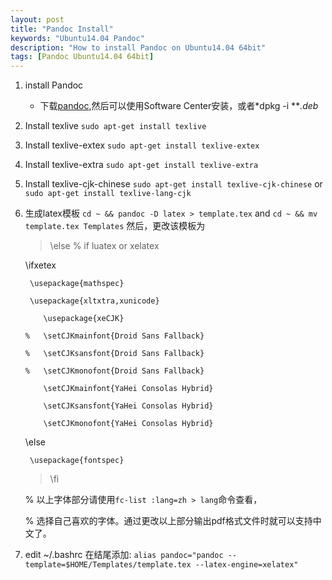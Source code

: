 ```yaml
---
layout: post
title: "Pandoc Install"
keywords: "Ubuntu14.04 Pandoc"
description: "How to install Pandoc on Ubuntu14.04 64bit"
tags: [Pandoc Ubuntu14.04 64bit]
---
```


1. install Pandoc
	* 下载[pandoc][1],然后可以使用Software Center安装，或者*dpkg -i ***.deb* 
2. Install texlive
	 `sudo apt-get install texlive`
3. Install texlive-extex
	`sudo apt-get install texlive-extex`
4. Install texlive-extra
	`sudo apt-get install texlive-extra`
5. Install texlive-cjk-chinese
	`sudo apt-get install texlive-cjk-chinese`
	or
	`sudo apt-get install texlive-lang-cjk`
6. 生成latex模板
	`cd ~ && pandoc -D latex > template.tex`
	and 
	`cd ~ && mv template.tex Templates`
	然后，更改该模板为
	>\else % if luatex or xelatex

	 \ifxetex
	 
	    \usepackage{mathspec}
	    
	    \usepackage{xltxtra,xunicode}
	    
	       \usepackage{xeCJK}
	       
	   %   \setCJKmainfont{Droid Sans Fallback}
	   
	   %   \setCJKsansfont{Droid Sans Fallback}
	   
	   %   \setCJKmonofont{Droid Sans Fallback}
	   
	       \setCJKmainfont{YaHei Consolas Hybrid}
	       
	       \setCJKsansfont{YaHei Consolas Hybrid}
	       
	       \setCJKmonofont{YaHei Consolas Hybrid}
	       
	\else
	
		\usepackage{fontspec}
		
	>\fi
	

	% 以上字体部分请使用`fc-list :lang=zh > lang`命令查看，
	
	% 选择自己喜欢的字体。通过更改以上部分输出pdf格式文件时就可以支持中文了。
	
7. edit ~/.bashrc 
	在结尾添加:
	`alias pandoc="pandoc --template=$HOME/Templates/template.tex --latex-engine=xelatex"`

	

	 








[1]: https:://github.com/jgm/pandoc/releases "pandoc releases"
